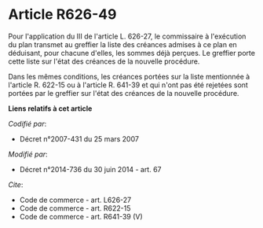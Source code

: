 # Article R626-49

Pour l'application du III de l'article L. 626-27, le commissaire à l'exécution du plan transmet au greffier la liste des
créances admises à ce plan en déduisant, pour chacune d'elles, les sommes déjà perçues. Le greffier porte cette liste sur
l'état des créances de la nouvelle procédure. 

Dans les mêmes conditions, les créances portées sur la liste mentionnée à l'article R. 622-15 ou à l'article R. 641-39 et qui
n'ont pas été rejetées sont portées par le greffier sur l'état des créances de la nouvelle procédure.

**Liens relatifs à cet article**

_Codifié par_:

  - Décret n°2007-431 du 25 mars 2007

_Modifié par_:

  - Décret n°2014-736 du 30 juin 2014 - art. 67

_Cite_:

  - Code de commerce - art. L626-27
  - Code de commerce - art. R622-15
  - Code de commerce - art. R641-39 (V)
